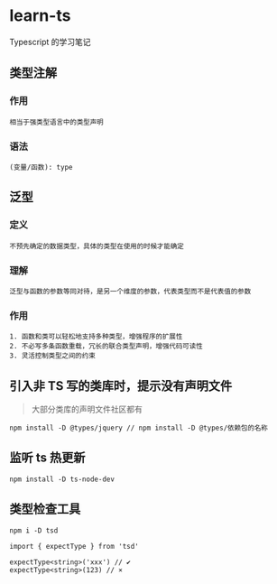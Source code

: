 # learn-ts
Typescript 的学习笔记
## 类型注解
### 作用
    相当于强类型语言中的类型声明
### 语法
    (变量/函数): type
## 泛型
### 定义
    不预先确定的数据类型，具体的类型在使用的时候才能确定
### 理解
    泛型与函数的参数等同对待，是另一个维度的参数，代表类型而不是代表值的参数
### 作用
    1. 函数和类可以轻松地支持多种类型，增强程序的扩展性
    2. 不必写多条函数重载，冗长的联合类型声明，增强代码可读性
    3. 灵活控制类型之间的约束
## 引入非 TS 写的类库时，提示没有声明文件
> 大部分类库的声明文件社区都有
```
npm install -D @types/jquery // npm install -D @types/依赖包的名称
```
## 监听 ts 热更新
```
npm install -D ts-node-dev
```
## 类型检查工具
```
npm i -D tsd

import { expectType } from 'tsd'

expectType<string>('xxx') // ✔️
expectType<string>(123) // ×
```